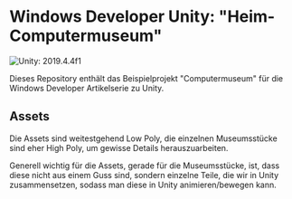 # Windows Developer Unity: "Heim-Computermuseum"

![Unity: 2019.4.4f1](https://img.shields.io/badge/Unity-2019.4.4f1-blue)

Dieses Repository enthält das Beispielprojekt "Computermuseum" für die Windows Developer Artikelserie zu Unity.

## Assets

Die Assets sind weitestgehend Low Poly, die einzelnen Museumsstücke sind eher High Poly, um gewisse Details herauszuarbeiten.

Generell wichtig für die Assets, gerade für die Museumsstücke, ist, dass diese nicht aus einem Guss sind, sondern einzelne Teile, die wir in Unity zusammensetzen, sodass man diese in Unity animieren/bewegen kann.
